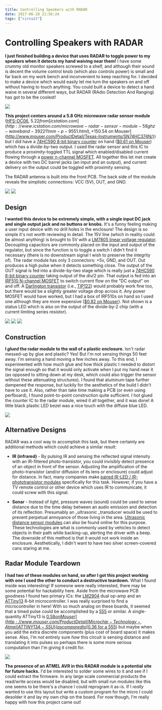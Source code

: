 ```yaml
---
title: Controlling Speakers with RADAR
date: 2017-06-28 21:56:24
tags: ["circuit"]
---
```


# Controlling Speakers with RADAR

__I just finished building a device that uses RADAR to toggle power to my speakers when it detects my hand waiving near them!__ I have some crummy old monitor speakers screwed to a shelf, and although their sound is decent the volume control knob (which also controls power) is small and far back on my work bench and inconvenient to keep reaching for. I decided to make a device which would easily let me turn the speakers on and off without having to touch anything. You could built a device to detect a hand waive in several different ways, but RADAR (RAdio Detection And Ranging) has got to be the coolest!

![](https://www.youtube.com/embed/EIuYRhChw60)

__This project centers around a 5.8 GHz microwave radar sensor module__ ([HFS-DC06](http://www.icstation.com/microwave-radar-sensor-module-58ghz-waveband-392211mm-p-9551.html), $5.22 from [icstation.com](http://www.icstation.com/microwave-radar-sensor-module-58ghz-waveband-392211mm-p-9551.html), + 15% discount code _haics_) which senses distance (sensitivity is adjustable with a potentiometer) and in response to crossing a threshold it outputs a TTL pulse (the duration of with is adjustable with another potentiometer). I ran the output of the module through [divide-by-two circuit](http://www.electronics-tutorials.ws/counter/count_1.html) (essentially a [flip-flop](https://en.wikipedia.org/wiki/Flip-flop_(electronics))) so that an object-detect event would _toggle_ a line rather than pull the line high for each detection. I didn't have a cheap flip-flop IC on hand (the [74HC374](http://www.ti.com/lit/ds/symlink/cd74hct574.pdf) comes to mind, [$0.54 on Mouser](http://www.mouser.com/ProductDetail/Texas-Instruments/SN74HC374N/)) but I did have a [74HC590 8-bit binary counter](https://assets.nexperia.com/documents/data-sheet/74HC590.pdf) on hand ([$0.61 on Mouser](http://www.mouser.com/ProductDetail/Texas-Instruments/SN74HC590AN/)) which has a divide-by-two output. I used the radar sensor and this IC to produce a proximity-toggled TTL signal which enabled/disabled current flowing through a [power n-channel MOSFET](https://en.wikipedia.org/wiki/MOSFET). All together this let met create a device with two DC barrel jacks (an input and an output), and current delivery on the output could be toggled with proximity sensing.

The RADAR antenna is built into the front PCB. The back side of the module reveals the simplistic connections: VCC (5V), OUT, and GND.

<div class="text-center img-border img-medium">

![](https://swharden.com/static/2017/06/28/03module.jpg)
![](https://swharden.com/static/2017/06/28/04module.jpg)

</div>

## __Design__

__I wanted this device to be extremely simple, with a single input DC jack and single output jack and no buttons or knobs.__ It's a funny feeling making a user input device with no drill holes in the enclosure! The design is so simple it's not worth reviewing in detail. The 15V line (which in reality could be almost anything) is brought to 5V with a [LM7805 linear voltage regulator](https://www.sparkfun.com/datasheets/Components/LM7805.pdf). Decoupling capacitors are commonly placed on the input and output of the regulator, but since the function is to toggle a switch I didn't find it necessary (there is no downstream signal I wish to preserve the integrity of). The radar module has only 3 connectors: +5v, GND, and OUT. Out produces a high pulse when it detects something close. The output of the OUT signal is fed into a divide-by-two stage which is really just a [74HC590 8-bit binary counter](https://assets.nexperia.com/documents/data-sheet/74HC590.pdf) taking output of the div/2 pin. That output is fed into an [IRF510 N-channel MOSFET](http://www.vishay.com/docs/91015/sihf510.pdf) to switch current flow on the "DC output" on and off. A [Darlington transistor](https://en.wikipedia.org/wiki/Darlington_transistor) (i.e., [TIP122](http://www.mouser.com/ds/2/149/TIP122-890116.pdf)) would probably work fine too, but there would be a slightly greater voltage drop across it. Any power MOSFET would have worked, but I had a box of IRF510s on hand so I used one although they are more expensive ([$0.82 on Mouser](http://www.mouser.com/ProductDetail/Vishay-Semiconductors/IRF510PBF/)). Not shown is a status LED which is also on the output of the divide-by-2 chip (with a current limiting series resistor).

<div class="text-center img-medium">

![](https://swharden.com/static/2017/06/28/schematic3.png)
![](https://swharden.com/static/2017/06/28/75hc590_divide_by_2.png)
![](https://swharden.com/static/2017/06/28/75hc590_pinout.png)

</div>

## __Construction__

__I _glued_ the radar module to the wall of a plastic enclosure.__ Isn't radar messed-up by glue and plastic? Yes! But I'm not sensing things 50 feet away. I'm sensing a hand moving a few inches away. To this end, I experimented with how much glue and how thick plastic I needed to distort the signal enough so that it would only activate when I put my hand near it (as opposed to sitting down at my desk, which could also trigger the sensor without these attenuating structures). I found that aluminum tape further dampened the response, but luckily for the aesthetics of the build I didn't have to use it. Also, rather than take time making a PCB (or even using perfboard), I found point-to-point construction quite sufficient. I hot glued the counter IC to the radar module, wired it all together, and it was done! A little black plastic LED bezel was a nice touch with the diffuse blue LED.

<div class="text-center img-border">

![](https://swharden.com/static/2017/06/28/1083.jpg)

</div>

## __Alternative Designs__

RADAR was a cool way to accomplish this task, but there certainly are additional methods which could achieve a similar result:

*   __IR (infrared)__ - By pulsing IR and sensing the reflected signal intensity with an IR-filtered photo-transistor, you could invisibly detect presence of an object in front of the sensor. Adjusting the amplification of the photo-transistor (and/or diffusion of its lens or enclosure) could adjust for distance. In fact, many companies make [paired IR-LED / IR-phototransistor modules](https://www.adafruit.com/product/164) specifically for this task. However, if you have a TV remote control or other device which uses IR to communicate, it could screw with this signal.

*   __Sonar__ - Instead of light, pressure waves (sound) could be used to sense distance due to the time delay between an audio emission and detection of its reflection. Presumably an _ultrasonic _transducer would be used to prevent perpetual annoyance of those living in the area. [Ultrasonic distance sensor modules](https://www.sparkfun.com/products/13959) can also be found online for this purpose. These technologies are what is commonly used by vehicles to detect objects in their path while backing-up, alerting the driver with a beep. The downside of this method is that it would not work inside an enclosure. Aesthetically, I didn't want to have two silver screen-covered cans staring at me.

## __Radar Module Teardown__

__I had two of these modules on hand, so after I got this project working with one I used the other to conduct a destructive teardown.__ What I found inside was interesting! If someone were really interested, there may be some potential for hackability here. Aside from the microwave PCB goodness I found two primary ICs: the [LM2904](http://www.ti.com/lit/ds/symlink/lm2904.pdf) dual op-amp and an [ATTiny13](http://www.atmel.com/Images/2535S.pdf) 8-bit microcontroller. I was really surprised to find a microcontroller in here! With so much analog on these boards, it seemed that a timed pulse could be accomplished by a [555](https://en.wikipedia.org/wiki/555_timer_IC) or similar. A single-quantity ATTiny13 is [$0.58 on Mouser](http://www.mouser.com/ProductDetail/Microchip-Technology-Atmel/ATTINY13A-SSU) (as compared to [$0.36 for a 555](http://www.mouser.com/Semiconductors/Integrated-Circuits-ICs/_/N-6j73k?Keyword=555&FS=True&Ns=Pricing|0)) but maybe when you add the extra discrete components (plus cost of board space) it makes sense. Also, I'm not entirely sure _how_ this circuit is sensing distance and translating it into pulses so perhaps there is some more serious computation than I'm giving it credit for.

<div class="text-center img-border">

![](https://swharden.com/static/2017/06/28/teardown-3.jpg)

</div>

__The presence of an ATMEL AVR in this RADAR module is a potential site for future hacks.__ I'd be interested to solder some wires to it and see if I could extract the firmware. In any large scale commercial products the read/write access would be disabled, but with small run modules like this one seems to be there's a chance I could reprogram it as-is. If I _really_ wanted to use this layout but write a custom program for the micro I could desolder it and lay my own chip on the board. For now though, I'm really happy with how this project came out!